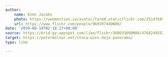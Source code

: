 ```yaml
---
author:
    name: Koen Jacobs
    photo: https://webmention.io/avatar/farm8.staticflickr.com/251df689953a3d08e9ed3b7a78588ad74c6fc74065d17ed057ff2f68ea5e4b48.jpg
    url: https://www.flickr.com/people/96039744@N08/
date: '2019-08-14T02:18:17+00:00'
source: https://brid-gy.appspot.com/like/flickr/36003160@N08/47682495522/96039744@N08
target: https://petermolnar.net/stara-wies-dojo-panorama/
type: like

---
```


